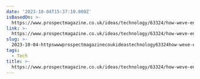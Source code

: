```yaml
---
date: '2023-10-04T15:37:10.000Z'
isBasedOn: >-
  https://www.prospectmagazine.co.uk/ideas/technology/63324/how-weve-enshittified-the-tech-economy
link: >-
  https://www.prospectmagazine.co.uk/ideas/technology/63324/how-weve-enshittified-the-tech-economy
slug: >-
  2023-10-04-httpswwwprospectmagazinecoukideastechnology63324how-weve-enshittified-the-tech-economy
tags:
  - Tech
title: >-
  https://www.prospectmagazine.co.uk/ideas/technology/63324/how-weve-enshittified-the-tech-economy
---
```


